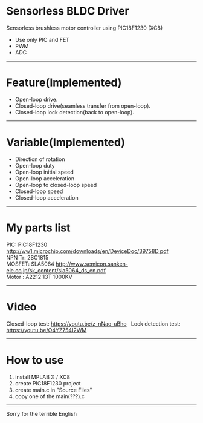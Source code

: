 # Sensorless BLDC Driver
Sensorless brushless motor controller using PIC18F1230 (XC8)  
* Use only PIC and FET  
* PWM  
* ADC  

-------------------------------------------
# Feature(Implemented)  
* Open-loop drive.  
* Closed-loop drive(seamless transfer from open-loop).  
* Closed-loop lock detection(back to open-loop).  

-------------------------------------------
# Variable(Implemented)  
* Direction of rotation  
* Open-loop duty  
* Open-loop initial speed  
* Open-loop acceleration  
* Open-loop to closed-loop speed  
* Closed-loop speed  
* Closed-loop acceleration  

-------------------------------------------
# My parts list  
PIC: PIC18F1230 http://ww1.microchip.com/downloads/en/DeviceDoc/39758D.pdf  
NPN Tr: 2SC1815  
MOSFET: SLA5064 http://www.semicon.sanken-ele.co.jp/sk_content/sla5064_ds_en.pdf  
Motor : A2212 13T 1000KV  

-------------------------------------------
# Video  
Closed-loop test: https://youtu.be/z_nNao-uBho  
Lock detection test: https://youtu.be/O4YZ754I2WM  

-------------------------------------------
# How to use  
1. install MPLAB X / XC8  
2. create PIC18F1230 project  
3. create main.c in "Source Files"  
4. copy one of the main(???).c  

-------------------------------------------
Sorry for the terrible English  
